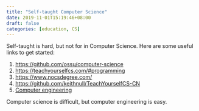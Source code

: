 ```yaml
---
title: "Self-taught Computer Science"
date: 2019-11-01T15:19:46+08:00
draft: false
categories: [education, CS]
---
```

Self-taught is hard, but not for in Computer Science. Here are some useful links to get started:

1. https://github.com/ossu/computer-science
2. https://teachyourselfcs.com/#programming
3. https://www.nocsdegree.com/
4. https://github.com/keithnull/TeachYourselfCS-CN
5. [Computer engineering](https://news.ycombinator.com/item?id=21920205)

Computer science is difficult, but computer engineering is easy.
